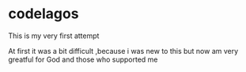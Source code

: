# codelagos

This is my very first attempt



At first it was a bit difficult ,because i was new to this but now am very greatful for God and those who supported me
